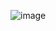 ![image](https://github.com/Sedatz52/ProjektKalorienz-hler/assets/111420605/4c974dec-605b-49eb-bd54-b00b3c69f7ef)


